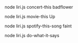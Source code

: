 
node liri.js concert-this badflower

node liri.js movie-this Up

node liri.js spotify-this-song faint

node liri.js do-what-it-says
